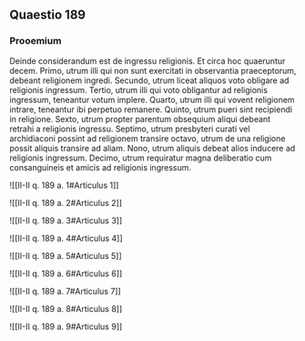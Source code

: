 ## Quaestio 189

### Prooemium

Deinde considerandum est de ingressu religionis. Et circa hoc quaeruntur decem. Primo, utrum illi qui non sunt exercitati in observantia praeceptorum, debeant religionem ingredi. Secundo, utrum liceat aliquos voto obligare ad religionis ingressum. Tertio, utrum illi qui voto obligantur ad religionis ingressum, teneantur votum implere. Quarto, utrum illi qui vovent religionem intrare, teneantur ibi perpetuo remanere. Quinto, utrum pueri sint recipiendi in religione. Sexto, utrum propter parentum obsequium aliqui debeant retrahi a religionis ingressu. Septimo, utrum presbyteri curati vel archidiaconi possint ad religionem transire octavo, utrum de una religione possit aliquis transire ad aliam. Nono, utrum aliquis debeat alios inducere ad religionis ingressum. Decimo, utrum requiratur magna deliberatio cum consanguineis et amicis ad religionis ingressum.

![[II-II q. 189 a. 1#Articulus 1]]

![[II-II q. 189 a. 2#Articulus 2]]

![[II-II q. 189 a. 3#Articulus 3]]

![[II-II q. 189 a. 4#Articulus 4]]

![[II-II q. 189 a. 5#Articulus 5]]

![[II-II q. 189 a. 6#Articulus 6]]

![[II-II q. 189 a. 7#Articulus 7]]

![[II-II q. 189 a. 8#Articulus 8]]

![[II-II q. 189 a. 9#Articulus 9]]

